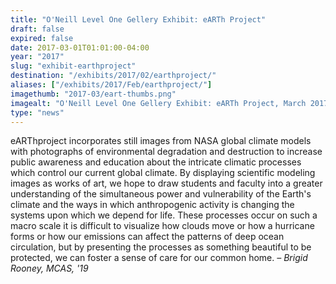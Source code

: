 ```yaml
---
title: "O'Neill Level One Gellery Exhibit: eARTh Project"
draft: false
expired: false
date: 2017-03-01T01:01:00-04:00
year: "2017"
slug: "exhibit-earthproject"
destination: "/exhibits/2017/02/earthproject/"
aliases: ["/exhibits/2017/Feb/earthproject/"]
imagethumb: "2017-03/eart-thumbs.png"
imagealt: "O'Neill Level One Gellery Exhibit: eARTh Project, March 2017"
type: "news"
---
```


eARThproject incorporates still images from NASA global climate models with photographs of environmental degradation and destruction to increase public awareness and education about the intricate climatic processes which control our current global climate. By displaying scientific modeling images as works of art, we hope to draw students and faculty into a greater understanding of the simultaneous power and vulnerability of the Earth's climate and the ways in which anthropogenic activity is changing the systems upon which we depend for life. These processes occur on such a macro scale it is difficult to visualize how clouds move or how a hurricane forms or how our emissions can affect the patterns of deep ocean circulation, but by presenting the processes as something beautiful to be protected, we can foster a sense of care for our common home. <em>– Brigid Rooney, MCAS, '19</em>
